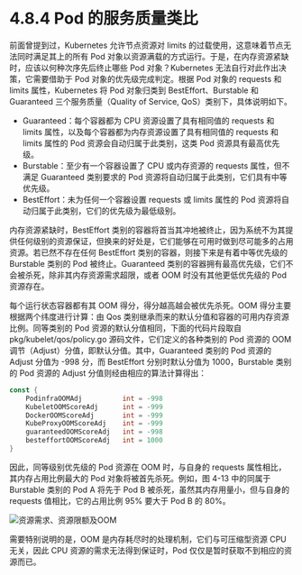 [1]: /images/chapter_4/资源需求、资源限额即OOM.png

# 4.8.4 Pod 的服务质量类比

前面曾提到过，Kubernetes 允许节点资源对 limits 的过载使用，这意味着节点无法同时满足其上的所有 Pod 对象以资源满载的方式运行。于是，在内存资源紧缺时，应该以何种次序先后终止哪些 Pod 对象？Kubernetes 无法自行对此作出决策，它需要借助于 Pod 对象的优先级完成判定。根据 Pod 对象的 requests 和 limits 属性，Kubernetes 将 Pod 对象归类到 BestEffort、Burstable 和 Guaranteed 三个服务质量（Quality of Service, QoS）类别下，具体说明如下。

* Guaranteed：每个容器都为 CPU 资源设置了具有相同值的 requests 和 limits 属性，以及每个容器都为内存资源设置了具有相同值的 requests 和 limits 属性的 Pod 资源会自动归属于此类别，这类 Pod 资源具有最高优先级。
* Burstable：至少有一个容器设置了 CPU 或内存资源的 requests 属性，但不满足 Guaranteed 类别要求的 Pod 资源将自动归属于此类别，它们具有中等优先级。
* BestEffort：未为任何一个容器设置 requests 或 limits 属性的 Pod 资源将自动归属于此类别，它们的优先级为最低级别。

内存资源紧缺时，BestEffort 类别的容器将首当其冲地被终止，因为系统不为其提供任何级别的资源保证，但换来的好处是，它们能够在可用时做到尽可能多的占用资源。若已然不存在任何 BestEffort 类别的容器，则接下来是有着中等优先级的 Burstable 类别的 Pod 被终止。Guaranteed 类别的容器拥有最高优先级，它们不会被杀死，除非其内存资源需求超限，或者 OOM 时没有其他更低优先级的 Pod 资源存在。

每个运行状态容器都有其 OOM 得分，得分越高越会被优先杀死。OOM 得分主要根据两个纬度进行计算：由 Qos 类别继承而来的默认分值和容器的可用内存资源比例。同等类别的 Pod 资源的默认分值相同，下面的代码片段取自 pkg/kubelet/qos/policy.go 源码文件，它们定义的各种类别的 Pod 资源的 OOM 调节（Adjust）分值，即默认分值。其中，Guaranteed 类别的 Pod 资源的 Adjust 分值为 -998 分，而 BestEffort 分别时默认分值为 1000，Burstable 类别的 Pod 资源的 Adjust 分值则经由相应的算法计算得出：

```go
const {
    PodinfraOOMAdj          int = -998
    KubeletOOMScoreAdj      int = -999
    DockerOOMScoreAdj       int = -999
    KubeProxyOOMScoreAdj    int = -999
    guaranteedOOMScoreAdj   int = -998
    besteffortOOMScoreAdj   int = 1000
}
```

因此，同等级别优先级的 Pod 资源在 OOM 时，与自身的 requests 属性相比，其内存占用比例最大的 Pod 对象将被首先杀死。例如，图 4-13 中的同属于 Burstable 类别的 Pod A 将先于 Pod B 被杀死，虽然其内存用量小，但与自身的 requests 值相比，它的占用比例 95% 要大于 Pod B 的 80%。

![资源需求、资源限额及OOM][1]

需要特别说明的是，OOM 是内存耗尽时的处理机制，它们与可压缩型资源 CPU 无关，因此 CPU 资源的需求无法得到保证时，Pod 仅仅是暂时获取不到相应的资源而已。